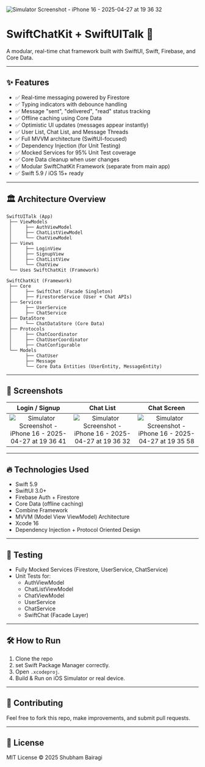 ![Simulator Screenshot - iPhone 16 - 2025-04-27 at 19 36 32](https://github.com/user-attachments/assets/e7d451db-9348-405a-96d5-0820366e6142)
# SwiftChatKit + SwiftUITalk 🚀

A modular, real-time chat framework built with SwiftUI, Swift, Firebase, and Core Data.

---

## ✨ Features

- ✅ Real-time messaging powered by Firestore
- ✅ Typing indicators with debounce handling
- ✅ Message "sent", "delivered", "read" status tracking
- ✅ Offline caching using Core Data
- ✅ Optimistic UI updates (messages appear instantly)
- ✅ User List, Chat List, and Message Threads
- ✅ Full MVVM architecture (SwiftUI-focused)
- ✅ Dependency Injection (for Unit Testing)
- ✅ Mocked Services for 95% Unit Test coverage
- ✅ Core Data cleanup when user changes
- ✅ Modular SwiftChatKit Framework (separate from main app)
- ✅ Swift 5.9 / iOS 15+ ready

---

## 🏛 Architecture Overview

```plaintext
SwiftUITalk (App)
 ├── ViewModels
 │     ├── AuthViewModel
 │     ├── ChatListViewModel
 │     └── ChatViewModel
 ├── Views
 │     ├── LoginView
 │     ├── SignupView
 │     ├── ChatListView
 │     └── ChatView
 └── Uses SwiftChatKit (Framework)

SwiftChatKit (Framework)
 ├── Core
 │     ├── SwiftChat (Facade Singleton)
 │     ├── FirestoreService (User + Chat APIs)
 ├── Services
 │     ├── UserService
 │     ├── ChatService
 ├── DataStore
 │     └── ChatDataStore (Core Data)
 ├── Protocols
 │     ├── ChatCoordinator
 │     ├── ChatUserCoordinator
 │     ├── ChatConfigurable
 └── Models
       ├── ChatUser
       ├── Message
       └── Core Data Entities (UserEntity, MessageEntity)
```

---

## 📸 Screenshots

| Login / Signup | Chat List | Chat Screen |
|:---:|:---:|:---:|
| ![Simulator Screenshot - iPhone 16 - 2025-04-27 at 19 36 41](https://github.com/user-attachments/assets/bfa64e5b-ada3-48c4-9117-057717f3ea42) |![Simulator Screenshot - iPhone 16 - 2025-04-27 at 19 36 32](https://github.com/user-attachments/assets/dd02b4b6-fe3d-496d-ad1e-8f9ff628e48c) |![Simulator Screenshot - iPhone 16 - 2025-04-27 at 19 35 58](https://github.com/user-attachments/assets/e0846563-a48e-4db4-a94b-abc451ba7ce1)|

---

## 🔥 Technologies Used

- Swift 5.9
- SwiftUI 3.0+
- Firebase Auth + Firestore
- Core Data (offline caching)
- Combine Framework
- MVVM (Model View ViewModel) Architecture
- Xcode 16
- Dependency Injection + Protocol Oriented Design

---

## 🧪 Testing

- Fully Mocked Services (Firestore, UserService, ChatService)
- Unit Tests for:
  - AuthViewModel
  - ChatListViewModel
  - ChatViewModel
  - UserService
  - ChatService
  - SwiftChat (Facade Layer)

---

## 🛠 How to Run

1. Clone the repo
2. set Swift Package Manager correctly.
3. Open `.xcodeproj`.
5. Build & Run on iOS Simulator or real device.

---

## 🙌 Contributing

Feel free to fork this repo, make improvements, and submit pull requests.

---

## 📄 License

MIT License © 2025 Shubham Bairagi
